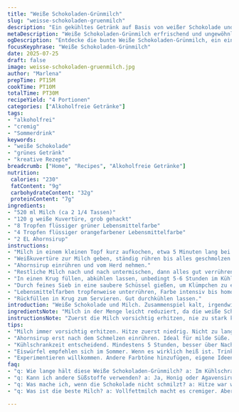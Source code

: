 ```yaml
---
title: "Weiße Schokoladen-Grünmilch"
slug: "weisse-schokoladen-gruenmilch"
description: "Ein gekühltes Getränk auf Basis von weißer Schokolade und Milch. Angepasst mit weniger Milch und einem anderen Süßungsmittel. Farbgeber geändert zu grün und orange, für eine überraschende Optik. Zubereitungszeit leicht variiert. Die Milch wird erst aufgekocht, dann die Schokolade darin geschmolzen, Abkühlzeit angepasst. Geschmacksrichtung dezent süß, cremig und kühl. Vegetarisch, glutenfrei, ohne Nüsse und Eier. Einfach, schnell, experimentell."
metaDescription: "Weiße Schokoladen-Grünmilch erfrischend und ungewöhnlich, ein toller Genuss für laue Sommerabende oder den süßen Start am Morgen."
ogDescription: "Entdecke die bunte Weiße Schokoladen-Grünmilch, ein einzigartiges alkoholfreies Getränk mit intensivem Geschmack."
focusKeyphrase: "Weiße Schokoladen-Grünmilch"
date: 2025-07-25
draft: false
image: weisse-schokoladen-gruenmilch.jpg
author: "Marlena"
prepTime: PT15M
cookTime: PT10M
totalTime: PT30M
recipeYield: "4 Portionen"
categories: ["Alkoholfreie Getränke"]
tags:
- "alkoholfrei"
- "cremig"
- "Sommerdrink"
keywords:
- "weiße Schokolade"
- "grünes Getränk"
- "kreative Rezepte"
breadcrumb: ["Home", "Recipes", "Alkoholfreie Getränke"]
nutrition: 
 calories: "230"
 fatContent: "9g"
 carbohydrateContent: "32g"
 proteinContent: "7g"
ingredients:
- "520 ml Milch (ca 2 1/4 Tassen)"
- "120 g weiße Kuvertüre, grob gehackt"
- "8 Tropfen flüssiger grüner Lebensmittelfarbe"
- "4 Tropfen flüssiger orangefarbener Lebensmittelfarbe"
- "2 EL Ahornsirup"
instructions:
- "Milch in einem kleinen Topf kurz aufkochen, etwa 5 Minuten lang bei niedriger Hitze weiter erwärmen."
- "Weißkuvertüre zur Milch geben, ständig rühren bis alles geschmolzen und verrührt ist."
- "Ahornsirup einrühren und vom Herd nehmen."
- "Restliche Milch nach und nach untermischen, dann alles gut verrühren."
- "In einen Krug füllen, abkühlen lassen, unbedingt 5-6 Stunden im Kühlschrank kalt stellen."
- "Durch feines Sieb in eine saubere Schüssel gießen, um Klümpchen zu entfernen."
- "Lebensmittelfarben tropfenweise unterrühren, Farbe intensiv bis homogen verändern."
- "Rückfüllen in Krug zum Servieren. Gut durchkühlen lassen."
introduction: "Weiße Schokolade und Milch. Zusammenspiel kalt, irgendwie mystisch. Farbe nicht klassisch, grün mit einem Touch Orange. Nicht für jeden, aber auffallend. Einfach zuzubereiten, wenig Zutaten. Ahornsirup statt Zucker nimmt die Schärfe raus. Milchmenge reduziert, intensiver Schokoladengeschmack. Zwischenzeitlich einkühlen, dann noch mal filtern. Flüssigkeit klarer. Freude für die Augen und Zunge. Frisch und cremig. Leicht anders und experimentell. Ach, und für Vegetarier immer passend. Glutenfrei sowieso. Ohne Eier, ohne Nüsse. Unkompliziert, schnell. Niemand überfordert. Ideal für laue Sommerabende oder als süßer Start am Morgen. Farbenfroh. Erwärmt, geschmolzen, dann kühl. Warten, nicht überstürzen."
ingredientsNote: "Milch in der Menge leicht reduziert, da die weiße Schokolade sonst zu mild wird. Die Kuvertüre ist grob geschnitten, damit sie schneller und gleichmäßiger schmilzt. Ahornsirup ersetzt den klassischen Zucker, sorgt für eine natürliche Süße mit leicht karamelligem Aroma. Farbgebung verändert: Grüntöne bleiben, aber Orange kommt dazu, erhöht die visuelle Spannung im Getränk. Lebensmittelfarben sollten flüssig sein für bessere Verteilung. Milch sollte frisch und möglichst vollfett sein, damit das Getränk cremiger und vollmundiger schmeckt. Kuvertüre von guter Qualität wichtig, nicht zu billig, sonst wird die Konsistenz zu wässrig oder zu fettig. Für Allergiker besonders geeignet, da keine Nüsse oder Eier enthalten sind."
instructionsNote: "Zuerst die Milch vorsichtig erhitzen, nie zu stark kochen, damit sie nicht anbrennt und keine Haut bildet. Währenddessen Kuvertüre hacken, grob genug, damit sie schneller schmilzt, aber nicht zu fein, damit es keine Klümpchen gibt. Beim Schmelzen die Hitze reduzieren, ständig rühren, sonst brennt die Schokolade an. Ahornsirup als süßende Komponente erst nach dem Schmelzen unterrühren, um die natürliche Konsistenz zu erhalten. Nach Zugabe der restlichen Milch gut verrühren, damit keine Phasen entstehen. In den Kühlschrank stellen, zumindest 5 Stunden, besser über Nacht – das kühlt das Getränk durch und verbindet die Aromen. Vor dem Servieren sieben, kleine Stückchen und mögliche Knochen der Schokolade entfernen. Farben vorsichtig zugeben und gleichmäßig aufrühren, nie direkt in großen Mengen. Das Getränk wirkt dann lebendig, frisch und ein wenig skurril. Kühl servieren, eventuell mit Eiswürfeln, wenn es sehr warm ist."
tips:
- "Milch immer vorsichtig erhitzen. Hitze zuerst niedrig. Nicht zu lange kochen, sonst Haut und Geschmack. Kuvertüre grob hacken. Zu fein führt zu Klümpchen, nicht gut. Hitze beim Schmelzen reduzieren. Rühren nicht vergessen, sonst brennt die Schokolade an und es wird bitter."
- "Ahornsirup erst nach dem Schmelzen einrühren. Ideal für milde Süße. Klümpchen in der Mischung vermeiden. Restliche Milch nach und nach dazugeben. Gut durchmischen. Konsistenz wichtig, kein Wasser."
- "Kühlschrankzeit entscheidend. Mindestens 5 Stunden, besser über Nacht. Aromen verbinden sich dann viel besser. Sieben bevor servieren, kleine Stückchen müssen weg. Lebensmittelfarben sorgsam einarbeiten. Kleinere Mengen sicherstellen für gleichmäßige Färbung."
- "Eiswürfel empfehlen sich im Sommer. Wenn es wirklich heiß ist. Trinken frisch servieren, das Getränk bleibt kühl. Ungewöhnlich und aromatisch. Servieren in bunten Gläsern. Macht zusätzliche Freude. Bunt und lebendig."
- "Experimentieren willkommen. Andere Farbtöne hinzufügen, eigene Ideen. Oranje mehr? Oder vielleicht andere Geschmäcker, etwas exotische Aromen. Versuch das mit verschiedenen Sirups. Mal was Anderes. Toll für Kinder und Erwachsene."
faq:
- "q: Wie lange hält diese Weiße Schokoladen-Grünmilch? a: Im Kühlschrank bleibt sie 2-3 Tage frisch. Am besten in einem geschlossenen Behälter lagern. Regelmäßig kontrollieren. Wenn sie dicker wird, Verluste im Geschmack."
- "q: Kann ich andere Süßstoffe verwenden? a: Ja, Honig oder Agavensirup gehen gut. Süße anpassen ist wichtig. Zuckersüße variieren. Mit Stevia ist auch möglich, aber probieren."
- "q: Was mache ich, wenn die Schokolade nicht schmilzt? a: Hitze war wahrscheinlich zu hoch. Dann schnell reduzieren. Rühren ist jetzt wichtig, damit es gleichmäßig wird. Schokolade sollte weich und cremig werden."
- "q: Was ist die beste Milch? a: Vollfettmilch macht es cremiger. Aber auch veganen Alternativen probieren? Mandeldrink oder Haferdrink. Beide liefern Geschmack und Konsistenz, aber andere Ergebnisse. Kontrollieren ob es wirkt."

---
```

